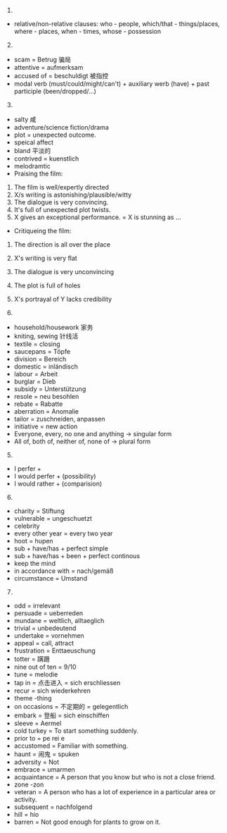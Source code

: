 1.
- relative/non-relative clauses: who - people, which/that - things/places, where - places, when - times, whose - possession

2.
- scam = Betrug 骗局
- attentive = aufmerksam
- accused of = beschuldigt 被指控
- modal verb (must/could/might/can't) + auxiliary werb (have) + past participle (been/dropped/...)

3.
- salty 咸
- adventure/science fiction/drama
- plot = unexpected outcome.
- speical affect
- bland 平淡的
- contrived = kuenstlich
- melodramtic
- Praising the film:
1. The film is well/expertly directed
2. X/s writing is astonishing/plausible/witty
3. The dialogue is very convincing.
4. It's full of unexpected plot twists.
5. X gives an exceptional performance. = X is stunning as ...
- Critiqueing the film:
1. The direction is all over the place
2. X's writing is very flat
3. The dialogue is very unconvincing
4. The plot is full of holes
5. X's portrayal of Y lacks credibility

4.
- household/housework 家务
- kniting, sewing 针线活
- textile = closing
- saucepans = Töpfe
- division = Bereich
- domestic = inländisch
- labour = Arbeit
- burglar = Dieb
- subsidy = Unterstützung
- resole = neu besohlen
- rebate = Rabatte
- aberration = Anomalie
- tailor = zuschneiden, anpassen
- initiative = new action
- Everyone, every, no one and anything -> singular form
- All of, both of, neither of, none of -> plural form

5.
- I perfer +
- I would perfer + (possibility)
- I would rather + (comparision) 

6.
- charity = Stiftung
- vulnerable = ungeschuetzt
- celebrity
- every other year = every two year
- hoot = hupen
- sub + have/has + perfect simple
- sub + have/has + been + perfect continous
- keep the mind
- in accordance with = nach/gemäß
- circumstance = Umstand

7.
- odd = irrelevant
- persuade = ueberreden
- mundane = weltlich, alltaeglich
- trivial = unbedeutend
- undertake = vornehmen
- appeal = call, attract
- frustration = Enttaeuschung
- totter = 蹒跚
- nine out of ten = 9/10
- tune = melodie
- tap in = 点击进入 = sich erschliessen
- recur = sich wiederkehren
- theme -thing
- on occasions = 不定期的 = gelegentlich
- embark = 登船 = sich einschiffen
- sleeve = Aermel
- cold turkey = To start something suddenly.
- prior to = pe rei e
- accustomed = Familiar with something.
- haunt = 闹鬼 = spuken
- adversity = Not
- embrace = umarmen
- acquaintance = A person that you know but who is not a close friend.
- zone -zon
- veteran = A person who has a lot of experience in a particular area or activity.
- subsequent = nachfolgend
- hill = hio
- barren = Not good enough for plants to grow on it.
